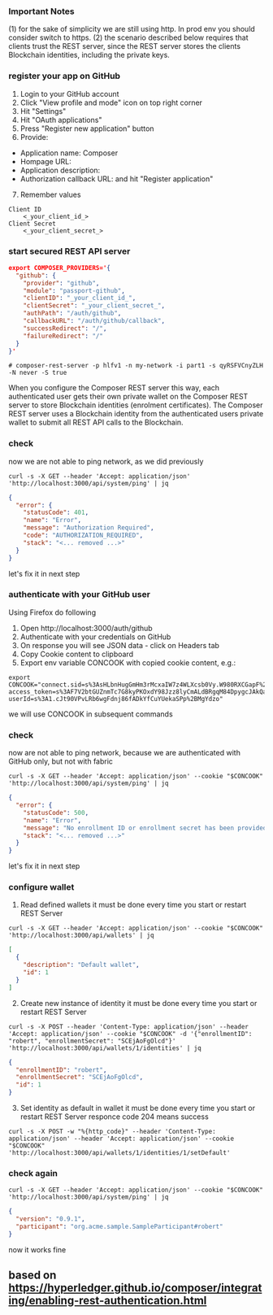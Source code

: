 ### Important Notes
(1) for the sake of simplicity we are still using http. In prod env you should consider switch to https.
(2) the scenario described below requires that clients trust the REST server, since the REST server stores the clients Blockchain identities, including the private keys.

### register your app on GitHub
1. Login to your GitHub account
2. Click "View profile and mode" icon on top right corner
3. Hit "Settings" 
4. Hit "OAuth applications"
5. Press "Register new application" button
6. Provide:
- Application name: Composer
- Hompage URL: 
- Application description: 
- Authorization callback URL: 
and hit "Register application"
7. Remember values
```
Client ID
    <_your_client_id_>
Client Secret
    <_your_client_secret_>
```

### start secured REST API server
```json
export COMPOSER_PROVIDERS='{
  "github": {
    "provider": "github",
    "module": "passport-github",
    "clientID": "_your_client_id_",
    "clientSecret": "_your_client_secret_",
    "authPath": "/auth/github",
    "callbackURL": "/auth/github/callback",
    "successRedirect": "/",
    "failureRedirect": "/"
  }
}'
```
```
# composer-rest-server -p hlfv1 -n my-network -i part1 -s qyRSFVCnyZLH -N never -S true
```

When you configure the Composer REST server this way, each authenticated user gets their own private wallet on the Composer REST server to store Blockchain identities (enrolment certificates). The Composer REST server uses a Blockchain identity from the authenticated users private wallet to submit all REST API calls to the Blockchain.


### check 
now we are not able to ping network, as we did previously
```
curl -s -X GET --header 'Accept: application/json' 'http://localhost:3000/api/system/ping' | jq
```
```json
{
  "error": {
    "statusCode": 401,
    "name": "Error",
    "message": "Authorization Required",
    "code": "AUTHORIZATION_REQUIRED",
    "stack": "<... removed ...>"
  }
}
```
let's fix it in next step

### authenticate with your GitHub user
Using Firefox do following
1. Open http://localhost:3000/auth/github
2. Authenticate with your credentials on GitHub
3. On response you will see JSON data - click on Headers tab
4. Copy Cookie content to clipboard
5. Export env variable CONCOOK with copied cookie content, e.g.:
```
export CONCOOK="connect.sid=s%3AsHLbnHugGmHm3rMcxaIW7z4WLXcsb0Vy.W980RXCGapF%2Bz6KYQv9qQffK3KtJxVjpEhvkvkfNayg; access_token=s%3AF7V2btGUZnmTc7G8kyPKOxdY98Jzz8lyCmALdBRgqM84DpygcJAkQaxIjm8ZZpEC.XTH4qGri9fgVtXAEJ4FphSP8otbYKbhDQxdi1ZG8MLQ; userId=s%3A1.cJt90VPvLRb6wgFdnj86fADkYfCuYUekaSPp%2BMgYdzo"
```
we will use CONCOOK in subsequent commands

### check 
now are not able to ping network, because we are authenticated with GitHub only, but not with fabric
```
curl -s -X GET --header 'Accept: application/json' --cookie "$CONCOOK" 'http://localhost:3000/api/system/ping' | jq
```
```json
{
  "error": {
    "statusCode": 500,
    "name": "Error",
    "message": "No enrollment ID or enrollment secret has been provided",
    "stack": "<... removed ...>"
  }
}
```
let's fix it in next step

### configure wallet
1. Read defined wallets
it must be done every time you start or restart REST Server
```
curl -s -X GET --header 'Accept: application/json' --cookie "$CONCOOK" 'http://localhost:3000/api/wallets' | jq
```
```json
[
  {
    "description": "Default wallet",
    "id": 1
  }
]
```
2. Create new instance of identity
it must be done every time you start or restart REST Server
```
curl -s -X POST --header 'Content-Type: application/json' --header 'Accept: application/json' --cookie "$CONCOOK" -d '{"enrollmentID": "robert", "enrollmentSecret": "SCEjAoFgOlcd"}' 'http://localhost:3000/api/wallets/1/identities' | jq
```
```json
{
  "enrollmentID": "robert",
  "enrollmentSecret": "SCEjAoFgOlcd",
  "id": 1
}
```
3. Set identity as default in wallet
it must be done every time you start or restart REST Server
responce code 204 means success
```
curl -s -X POST -w "%{http_code}" --header 'Content-Type: application/json' --header 'Accept: application/json' --cookie "$CONCOOK" 'http://localhost:3000/api/wallets/1/identities/1/setDefault'
```

### check again
```
curl -s -X GET --header 'Accept: application/json' --cookie "$CONCOOK" 'http://localhost:3000/api/system/ping' | jq
```
```json
{
  "version": "0.9.1",
  "participant": "org.acme.sample.SampleParticipant#robert"
}
```

now it works fine

## based on https://hyperledger.github.io/composer/integrating/enabling-rest-authentication.html
